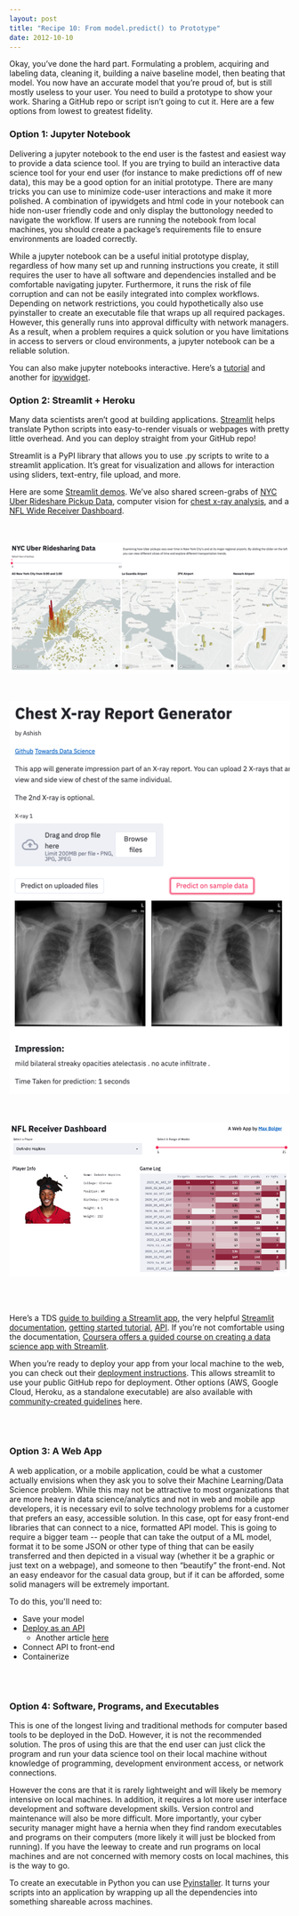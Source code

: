 ```yaml
---
layout: post
title: "Recipe 10: From model.predict() to Prototype"
date: 2012-10-10
---
```

Okay, you’ve done the hard part. Formulating a problem, acquiring and labeling data, cleaning it, building a naive baseline model, then beating that model. You now have an accurate model that you’re proud of, but is still mostly useless to your user. You need to build a prototype to show your work. Sharing a GitHub repo or script isn’t going to cut it. Here are a few options from lowest to greatest fidelity.


### Option 1: Jupyter  Notebook
Delivering a jupyter notebook to the end user is the fastest and easiest way to provide a data science tool. If you  are trying to build an interactive data science tool for your end user (for instance to make predictions off of new data), this may be a good option for an initial prototype. There are many tricks you can use to minimize code-user interactions and make it more polished. A combination of ipywidgets and html code in your notebook can hide non-user friendly code and only display the buttonology needed to navigate the workflow. If users are running the notebook from local machines, you should create a package’s requirements file to ensure environments are loaded correctly.

While a jupyter notebook can be a useful initial prototype display, regardless of how many set up and running instructions you create, it still requires the user to have all software and dependencies installed and  be comfortable navigating jupyter. Furthermore, it runs the risk of file corruption and can not be easily integrated into complex workflows.  Depending on network restrictions, you could hypothetically also use pyinstaller to create an executable file that wraps up all required packages. However, this generally runs into approval difficulty with network managers.  As a result, when a problem requires a quick solution or you have limitations in access to servers or cloud environments, a jupyter notebook can be a reliable solution.

You can also make jupyter notebooks interactive. Here’s a [tutorial](https://towardsdatascience.com/interactive-visualizations-in-jupyter-notebook-3be02ab2b8cd) and another for [ipywidget](https://towardsdatascience.com/bring-your-jupyter-notebook-to-life-with-interactive-widgets-bc12e03f0916).


### Option 2: Streamlit + Heroku
Many data scientists aren’t good at building applications. [Streamlit](https://streamlit.io/) helps translate Python scripts into easy-to-render visuals or webpages with pretty little overhead. And you can deploy straight from your GitHub repo!

Streamlit is a PyPI library that allows you to use .py scripts to write to a streamlit application. It’s great for visualization and allows for interaction using sliders, text-entry, file upload, and more.

Here are some [Streamlit demos](https://streamlit.io/gallery?type=apps&category=featured). We’ve also shared screen-grabs of [NYC Uber Rideshare Pickup Data](https://share.streamlit.io/streamlit/demo-uber-nyc-pickups/), computer vision for [chest x-ray analysis](https://share.streamlit.io/ashishthomaschempolil/medical-image-captioning-on-chest-x-rays/main/final.py), and a [NFL Wide Receiver Dashboard](https://share.streamlit.io/maxbolger/nfl-receiver-dashboard/main/receiver-dashboard.py).

<br><br>
![Streamlit NYC Uber](/assets/recipe10/streamlit_rideshare_nyc.png)

<br><br>
![Streamlit Chest x-ray](/assets/recipe10/streamlit_chest_xray.png)

<br><br>
![Streamlit Wide Receiver Dashboard](/assets/recipe10/streamlit_wide_receiver.png)

<br><br>

Here’s a TDS [guide to building a Streamlit app](https://towardsdatascience.com/data-analytics-to-web-app-streamlit-made-easy-ed687266f0e8), the very helpful [Streamlit documentation](https://docs.streamlit.io/en/stable/), [getting started tutorial](https://docs.streamlit.io/en/stable/getting_started.html), [API](https://docs.streamlit.io/en/stable/api.html). If you’re not comfortable using the documentation, [Coursera offers a guided course on creating a data science app with Streamlit](https://www.coursera.org/projects/data-science-streamlit-python).

When you’re ready to deploy your app from your local machine to the web, you can check out their [deployment instructions](https://docs.streamlit.io/en/stable/deploy_streamlit_app.html). This allows streamlit to use your public GitHub repo for deployment. Other options (AWS, Google Cloud, Heroku, as a standalone executable) are also available with [community-created guidelines](https://discuss.streamlit.io/t/streamlit-deployment-guide-wiki/5099) here.

<br><br>
### Option 3: A Web App
A web application, or a mobile application, could be what a customer actually envisions when they ask you to solve their Machine Learning/Data Science problem. While this may not be attractive to most organizations that are more heavy in data science/analytics and not in web and mobile app developers, it is necessary evil to solve technology problems for a customer that prefers an easy, accessible solution. In this case, opt for easy front-end libraries that can connect to a nice, formatted API model. This is going to require a bigger team -- people that can take the output of a ML model, format it to be some JSON or other type of thing that can be easily transferred and then depicted in a visual way (whether it be a graphic or just text on a webpage), and someone to then “beautify” the front-end. Not an easy endeavor for the casual data group, but if it can be afforded, some solid managers will be extremely important.

To do this, you'll need to:
- Save your model
- [Deploy as an API](https://towardsdatascience.com/deploying-a-machine-learning-model-as-a-rest-api-4a03b865c166)
    - Another article [here](https://towardsdatascience.com/how-to-easily-deploy-machine-learning-models-using-flask-b95af8fe34d4)
- Connect API to front-end
- Containerize


<br><br>
### Option 4: Software, Programs, and Executables

This is one of the longest living and traditional methods for computer based tools to be deployed in the DoD.  However, it is not the recommended solution. The pros of using this are that the end user can just click the program and run your data science tool on their local machine without  knowledge of programming, development environment access, or network connections.

However the cons are that it is rarely lightweight and will likely be memory intensive  on local machines. In addition, it requires a lot more user interface development and software development skills. Version control and maintenance will also be more difficult.  More importantly, your cyber security manager might have a hernia when they find random executables and programs on their computers (more likely it will just be blocked from running). If you have the leeway to create and run programs on local machines and are not concerned with memory costs on local machines, this is the way to go.

To create an executable in Python you can use [Pyinstaller](https://realpython.com/pyinstaller-python/). It turns  your scripts into an application by wrapping up all the dependencies into something shareable across machines.
